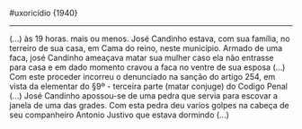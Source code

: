 #uxoricídio
{1940}

---
(...)
às 19 horas. mais ou menos. José Candinho estava, com sua família, no terreiro de sua casa, em Cama do reino, neste município. Armado de uma faca, josé Candinho ameaçava matar sua mulher caso ela não entrasse para casa e em dado momento  cravou a faca no ventre de sua esposa
(...)
Com este proceder incorreu o denunciado na sanção do artigo 254, em vista da elementar do §9º - terceira parte (matar conjuge) do Codigo Penal
(...)
José Candinho apossou-se de uma pedra que servia para escovar a janela de uma das grades. Com esta pedra deu varios golpes na cabeça de seu companheiro Antonio Justivo que estava dormindo
(...)
